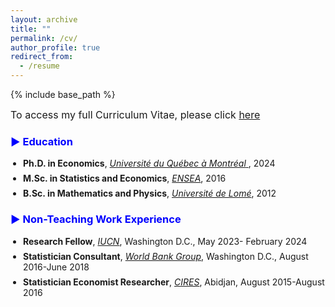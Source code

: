 ```yaml
---
layout: archive
title: ""
permalink: /cv/
author_profile: true
redirect_from:
  - /resume
---
```


{% include base_path %}
<!-- # <a href="http://avoumatsodo.github.io/files/CV_Komla.pdf" target="_blank">CV</a> -->


<!-- <hr style="border-top: 5px solid #8c8b8b; width:100%;"> -->

<span style="font-size: 16px;"> To access my full Curriculum Vitae, please click <a href="http://avoumatsodo.github.io/files/CV_Komla.pdf" target="_blank">here</a>
</span>

 
### <span style="color:blue;"> ▶ Education </span>

<ul style="padding-left: 20px;">
  <li style="margin-bottom: 7px; font-size: 14px;"> 
    <strong>Ph.D. in Economics</strong>, <a href="https://economie.esg.uqam.ca/en/faculty/professors/" target="_blank"> <i>Université du Québec à Montréal</i> </a>, 2024 
  </li>

  <li style="margin-bottom: 7px; font-size: 14px;"> 
    <strong>M.Sc. in Statistics and Economics</strong>, <a href="https://ensea.ed.ci/history/?lang=en" target="_blank"> <i>ENSEA</i></a>, 2016 
  </li>

  <li style="margin-bottom: 7px; font-size: 14px;"> 
    <strong>B.Sc. in Mathematics and Physics</strong>, <a href="https://univ-lome.tg/" target="_blank"> <i>Université de Lomé</i></a>, 2012 
  </li>
</ul>




### <span style="color:blue;"> ▶ Non-Teaching Work Experience </span>

<ul style="padding-left: 20px;">
  <li style="margin-bottom: 7px; font-size: 14px;"> 
    <strong>Research Fellow</strong>, <a href="https://iucn.org/" target="_blank"> <i>IUCN</i></a>, Washington D.C., May 2023- February 2024 
  </li>

  <li style="margin-bottom: 7px; font-size: 14px;"> 
    <strong>Statistician Consultant</strong>, <a href="https://www.worldbank.org/ext/en/home" target="_blank"> <i>World Bank Group</i></a>, Washington D.C., August 2016-June 2018 
  </li>

  <li style="margin-bottom: 7px; font-size: 14px;"> 
    <strong>Statistician Economist Researcher</strong>, <a href="https://www.cires-ci.com/" target="_blank"> <i>CIRES</i></a>, Abidjan, August 2015-August 2016 
  </li>
</ul>


 

  
    
  

